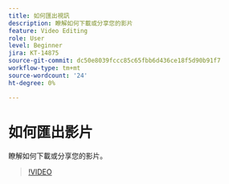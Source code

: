 ```yaml
---
title: 如何匯出視訊
description: 瞭解如何下載或分享您的影片
feature: Video Editing
role: User
level: Beginner
jira: KT-14875
source-git-commit: dc50e8039fccc85c65fbb6d436ce18f5d90b91f7
workflow-type: tm+mt
source-wordcount: '24'
ht-degree: 0%

---
```


# 如何匯出影片

瞭解如何下載或分享您的影片。

>[!VIDEO](https://video.tv.adobe.com/v/3427093?quality=12&learn=on&hidetitle=true)
